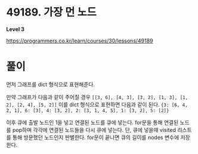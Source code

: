 # 49189. 가장 먼 노드

**Level 3**

https://programmers.co.kr/learn/courses/30/lessons/49189

# 풀이

먼저 그래프를 dict 형식으로 표현해준다.

만약 그래프가 다음과 같이 주어질 경우
```[[3, 6], [4, 3], [3, 2], [1, 3], [1, 2], [2, 4], [5, 2]]```
이를 dict 형식으로 표현하면 다음과 같이 된다.
```{3: [6, 4, 2, 1], 6: [3], 4: [3, 2], 2: [3, 1, 4, 5], 1: [3, 2], 5: [2]}```

이후 큐에 출발 노드인 1을 넣고 연결된 노드를 큐에 넣는다.
for문을 통해 연결된 노드를 pop하며 각각에 연결된 노드들을 다시 큐에 넣는다. 단, 큐에 넣을때 visited 리스트를 통해 방문했던 노드인지 판별한다. for문이 끝나면 큐의 길이를 nodes 변수에 저장한다.